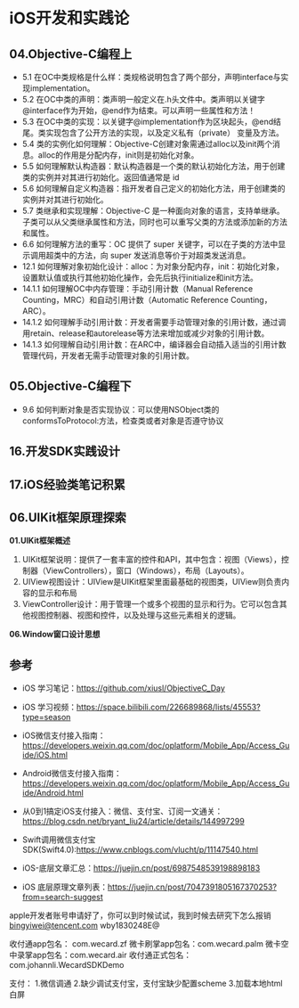 # iOS开发和实践论


## 04.Objective-C编程上

- 5.1 在OC中类规格是什么样：类规格说明包含了两个部分，声明interface与实现implementation。
- 5.2 在OC中类的声明：类声明一般定义在.h头文件中。类声明以关键字@interface作为开始，@end作为结束。可以声明一些属性和方法！
- 5.3 在OC中类的实现：以关键字@implementation作为区块起头，@end结尾。类实现包含了公开方法的实现，以及定义私有（private） 变量及方法。
- 5.4 类的实例化如何理解：Objective-C创建对象需通过alloc以及init两个消息。alloc的作用是分配内存，init则是初始化对象。
- 5.5 如何理解默认构造器：默认构造器是一个类的默认初始化方法，用于创建类的实例并对其进行初始化。返回值通常是 id
- 5.6 如何理解自定义构造器：指开发者自己定义的初始化方法，用于创建类的实例并对其进行初始化。
- 5.7 类继承和实现理解：Objective-C 是一种面向对象的语言，支持单继承。子类可以从父类继承属性和方法，同时也可以重写父类的方法或添加新的方法和属性。
- 6.6 如何理解方法的重写：OC 提供了 super 关键字，可以在子类的方法中显示调用超类中的方法，向 super 发送消息等价于对超类发送消息。
- 12.1 如何理解对象初始化设计：alloc：为对象分配内存，init：初始化对象，设置默认值或执行其他初始化操作，会先后执行initialize和init方法。
- 14.1.1 如何理解OC中内存管理：手动引用计数（Manual Reference Counting，MRC）和自动引用计数（Automatic Reference Counting，ARC）。
- 14.1.2 如何理解手动引用计数：开发者需要手动管理对象的引用计数，通过调用retain、release和autorelease等方法来增加或减少对象的引用计数。
- 14.1.3 如何理解自动引用计数：在ARC中，编译器会自动插入适当的引用计数管理代码，开发者无需手动管理对象的引用计数。


## 05.Objective-C编程下

- 9.6 如何判断对象是否实现协议：可以使用NSObject类的conformsToProtocol:方法，检查类或者对象是否遵守协议


## 16.开发SDK实践设计




## 17.iOS经验类笔记积累





## 06.UIKit框架原理探索

**01.UIKit框架概述**

1. UIKit框架说明：提供了一套丰富的控件和API，其中包含：视图（Views），控制器（ViewControllers），窗口（Windows），布局（Layouts）。
2. UIView视图设计：UIView是UIKit框架里面最基础的视图类，UIView则负责内容的显示和布局
3. ViewController设计：用于管理一个或多个视图的显示和行为。它可以包含其他视图控制器、视图和控件，以及处理与这些元素相关的逻辑。


**06.Window窗口设计思想**



## 参考

- iOS 学习笔记：https://github.com/xiusl/ObjectiveC_Day
- iOS 学习视频：https://space.bilibili.com/226689868/lists/45553?type=season
- iOS微信支付接入指南：https://developers.weixin.qq.com/doc/oplatform/Mobile_App/Access_Guide/iOS.html
- Android微信支付接入指南：https://developers.weixin.qq.com/doc/oplatform/Mobile_App/Access_Guide/Android.html

- 从0到1搞定iOS支付接入：微信、支付宝、订阅一文通关：https://blog.csdn.net/bryant_liu24/article/details/144997299
- Swift调用微信支付宝SDK(Swift4.0):https://www.cnblogs.com/vlucht/p/11147540.html
- iOS-底层文章汇总：https://juejin.cn/post/6987548539198898183
- iOS 底层原理文章列表：https://juejin.cn/post/7047391805167370253?from=search-suggest


apple开发者账号申请好了，你可以到时候试试，我到时候去研究下怎么报销
bingyiwei@tencent.com
wby1830248E@

收付通app包名： com.wecard.zf
微卡刷掌app包名：com.wecard.palm
微卡空中录掌app包名：com.wecard.air
收付通正式包名：com.johannli.WecardSDKDemo


支付：
1.微信调通
2.缺少调试支付宝，支付宝缺少配置scheme
3.加载本地html白屏
